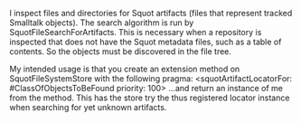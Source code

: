 I inspect files and directories for Squot artifacts (files that represent tracked Smalltalk objects). The search algorithm is run by SquotFileSearchForArtifacts. This is necessary when a repository is inspected that does not have the Squot metadata files, such as a table of contents. So the objects must be discovered in the file tree.

My intended usage is that you create an extension method on SquotFileSystemStore with the following pragma:
	<squotArtifactLocatorFor: #ClassOfObjectsToBeFound priority: 100>
...and return an instance of me from the method. This has the store try the thus registered locator instance when searching for yet unknown artifacts.
